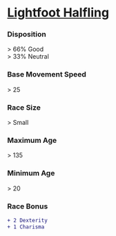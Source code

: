 <script>const page = "raceTypes"</script>
# **[Lightfoot Halfling](https://www.dndbeyond.com/races/halfling#LightfootHalfling)**
### **Disposition**
\> 66% Good<br>
\> 33% Neutral
### **Base Movement Speed**
\> 25
### **Race Size**
\> Small
### **Maximum Age**
\> 135
### **Minimum Age**
\> 20
### **Race Bonus**
```diff
+ 2 Dexterity
+ 1 Charisma
```
